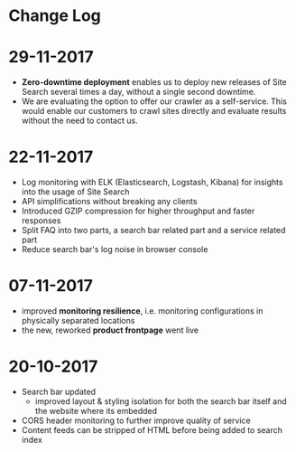 Change Log
=

# 29-11-2017
* **Zero-downtime deployment** enables us to deploy new releases of Site Search several times a day, without a single second downtime.
* We are evaluating the option to offer our crawler as a self-service. 
    This would enable our customers to crawl sites directly and evaluate results without the need to contact us. 

# 22-11-2017
* Log monitoring with ELK (Elasticsearch, Logstash, Kibana) for insights into the usage of Site Search
* API simplifications without breaking any clients
* Introduced GZIP compression for higher throughput and faster responses  
* Split FAQ into two parts, a search bar related part and a service related part
* Reduce search bar's log noise in browser console 

# 07-11-2017
* improved **monitoring resilience**, i.e. monitoring configurations in physically separated locations
* the new, reworked **product frontpage** went live 

# 20-10-2017
* Search bar updated
    * improved layout & styling isolation for both the search bar itself and the website where its embedded
* CORS header monitoring to further improve quality of service
* Content feeds can be stripped of HTML before being added to search index 
         